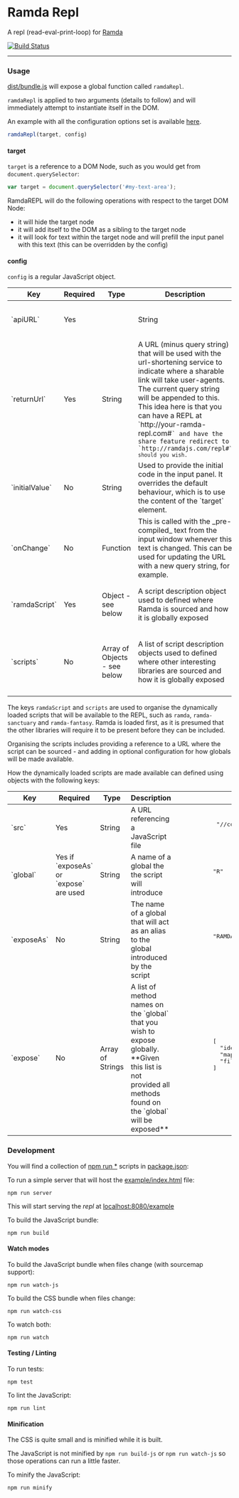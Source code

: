 Ramda Repl
==========

A repl (read-eval-print-loop) for [Ramda](http://ramdajs.com/)

[![Build Status](https://travis-ci.org/ramda/repl.svg?branch=master)](https://travis-ci.org/ramda/repl)

---

### Usage

[dist/bundle.js](dist/bundle.js) will expose a global function called `ramdaRepl`.

`ramdaRepl` is applied to two arguments (details to follow) and will immediately attempt to instantiate itself in the DOM.

An example with all the configuration options set is available [here](example/index.html).

```js
ramdaRepl(target, config)
```

#### target

`target` is a reference to a DOM Node, such as you would get from `document.querySelector`:

```js
var target = document.querySelector('#my-text-area');
```

RamdaREPL will do the following operations with respect to the target DOM Node:

- it will hide the target node
- it will add itself to the DOM as a sibling to the target node
- it will look for text within the target node and will prefill the input panel with this text (this can be overridden by the config)

#### config

`config` is a regular JavaScript object.

<table>
  <thead>
    <tr>
      <th>Key</th>
      <th>Required</th>
      <th>Type</th>
      <th>Description</th>
      <th>Example</th>
    </tr>
  </thead>
  <tbody>
    <tr>
      <td>`apiURL`</td>
      <td>Yes<td>
      <td>String</td>
      <td>A path to a [Google url-shortener]( https://developers.google.com/url-shortener/ ) service endpoint - this will require a specific API key, details [here](https://developers.google.com/url-shortener/v1/getting_started)</td>
      <td>`'https://www.googleapis.com/urlshortener/v1/url?key=APIKEY'`</td>
    </tr>
    <tr>
      <td>`returnUrl`</td>
      <td>Yes</td>
      <td>String</td>
      <td>A URL (minus query string) that will be used with the url-shortening service to indicate where a sharable link will take user-agents. The current query string will be appended to this. This idea here is that you can have a REPL at `http://your-ramda-repl.com#<code>` and have the share feature redirect to `http://ramdajs.com/repl#<code>` should you wish.</td>
      <td>
        <pre lang="js">
          "http://ramdajs.com/repl/"
        </pre>
      </td>
    </tr>
    <tr>
      <td>`initialValue`</td>
      <td>No</td>
      <td>String</td>
      <td>Used to provide the initial code in the input panel. It overrides the default behaviour, which is to use the content of the `target` element.</td>
      <td>
        <pre lang="js">
          "identity(1)"
        </pre>
      </td>
    </tr>
    <tr>
      <td>`onChange`</td>
      <td>No</td>
      <td>Function</td>
      <td>This is called with the _pre-compiled_ text from the input window whenever this text is changed. This can be used for updating the URL with a new query string, for example.</td>
      <td>
        <pre lang="js">
          (code) => window.location.hash = URI.encode(code)
        </pre>
      </td>
    </tr>
    <tr>
      <td>`ramdaScript`</td>
      <td>Yes</td>
      <td>Object - see below</td>
      <td>A script description object used to defined where Ramda is sourced and how it is globally exposed</td>
      <td>
        <pre lang="js">
          {
            src    : "//cdn.jsdelivr.net/ramda/latest/ramda.min.js",
            global : "R"
          }
        </pre>
      </td>
    </tr>
    <tr>
      <td>`scripts`</td>
      <td>No</td>
      <td>Array of Objects - see below</td>
      <td>A list of script description objects used to defined where other interesting libraries are sourced and how it is globally exposed</td>
      <td>
        <pre lang="js">
          [
            {
              src      :'//wzrd.in/standalone/sanctuary@latest',
              global   : 'sanctuary',
              exposeAs : 'S'
            }
          ]
        </pre>
      </td>
    </tr>
  </tbody>
</table>


The keys `ramdaScript` and `scripts` are used to organise the dynamically loaded scripts that will be available to the REPL, such as `ramda`, `ramda-sanctuary` and `ramda-fantasy`. Ramda is loaded first, as it is presumed that the other libraries will require it to be present before they can be included.

Organising the scripts includes providing a reference to a URL where the script can be sourced - and adding in optional configuration for how globals will be made available.

How the dynamically loaded scripts are made available can defined using objects with the following keys:

<table>
  <thead>
    <tr>
      <th>Key</th>
      <th>Required</th>
      <th>Type</th>
      <th>Description</th>
      <th>Example</th>
    </tr>
  </thead>
  <tbody>
    <tr>
      <td>`src` </td>
      <td>Yes</td>
      <td>String</td>
      <td>A URL referencing a JavaScript file</td>
      <td>
        <pre lang="js">
           "//cdn.jsdelivr.net/ramda/latest/ramda.min.js"
        </pre>
      </td>
    </tr>
    <tr>
      <td>`global`</td>
      <td>Yes if `exposeAs` or `expose` are used </td>
      <td> String </td>
      <td> A name of a global the the script will introduce</td>
      <td>
        <pre lang="js">
          "R"
        </pre>
      </td>
    </tr>
    <tr>
      <td>`exposeAs`</td>
      <td>No</td>
      <td>String</td>
      <td>The name of a global that will act as an alias to the global introduced by the script</td>
      <td>
        <pre lang="js">
          "RAMDA"
        </pre>
      </td>
    </tr>
    <tr>
      <td>`expose`</td>
      <td>No</td>
      <td>Array of Strings</td>
      <td>A list of method names on the `global` that you wish to expose globally. **Given this list is not provided all methods found on the `global` will be exposed**</td>
      <td>
        <pre lang="js">
          [
            "identity",
            "map",
            "filter"
          ]
        </pre>
      </td>
    </tr>
  </tbody>
</table>

### Development

You will find a collection of [npm run *](https://docs.npmjs.com/cli/run-script) scripts in [package.json](package.json):

To run a simple server that will host the [example/index.html](example/index.html) file:

`npm run server`

This will start serving the _repl_ at [localhost:8080/example](http://localhost:8080/example)

To build the JavaScript bundle:

`npm run build`

#### Watch modes

To build the JavaScript bundle when files change (with sourcemap support):

`npm run watch-js`

To build the CSS bundle when files change:

`npm run watch-css`

To watch both:

`npm run watch`

#### Testing / Linting

To run tests:

`npm test`

To lint the JavaScript:

`npm run lint`

#### Minification

The CSS is quite small and is minified while it is built.

The JavaScript is not minified by `npm run build-js` or `npm run watch-js` so those operations can run a little faster.

To minify the JavaScript:

`npm run minify`
